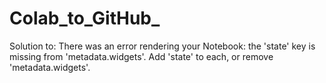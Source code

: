 # Colab_to_GitHub_
Solution to: There was an error rendering your Notebook: the 'state' key is missing from 'metadata.widgets'. Add 'state' to each, or remove 'metadata.widgets'.
